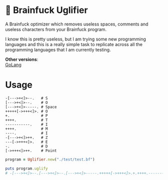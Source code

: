 # 💩 Brainfuck Uglifier

A Brainfuck optimizer which removes useless spaces, comments and useless characters from your Brainfuck program.

I know this is pretty useless, but I am trying some new programming languages and this is a really simple task to replicate across all the programming languages that I am currently testing.

**Other versions**: <br />
[GoLang](https://github.com/micheleriva/brainfuck-uglifier-go)

# Usage

```brainfuck
-[--->+<]>--.   # S
[--->+<]>--.    # O
[--->+<]>-----. # Space
+++++[->+++<]>. # O
+.              # P
++++.           # T
-----------.    # I
++++.           # M
----.           # I
-[--->+<]>++.   # Z
---[->+++<]>.   # E
-.              # D
[->+++<]>++.    # Point
```

```ruby
program = Uglifier.new("./test/test.bf")

puts program.uglify
# -[--->+<]>--.[--->+<]>--.[--->+<]>-----.+++++[->+++<]>.+.++++.-----------.++++.----.-[--->+<]>++.---[->+++<]>.-.[->+++<]>++.
```